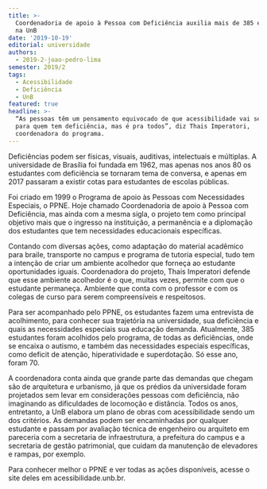 ```yaml
---
title: >-
  Coordenadoria de apoio à Pessoa com Deficiência auxilia mais de 385 estudantes
  na UnB
date: '2019-10-19'
editorial: universidade
authors:
  - 2019-2-joao-pedro-lima
semester: 2019/2
tags:
  - Acessibilidade
  - Deficiência
  - UnB
featured: true
headline: >-
  “As pessoas têm um pensamento equivocado de que acessibilidade vai ser bom só
  para quem tem deficiência, mas é pra todos”, diz Thais Imperatori,
  coordenadora do programa.
---
```

Deficiências podem ser físicas, visuais, auditivas, intelectuais e múltiplas. A universidade de Brasília foi fundada em 1962, mas apenas nos anos 80 os estudantes com deficiência se tornaram tema de conversa, e apenas em 2017 passaram a existir cotas para estudantes de escolas públicas. 

Foi criado em 1999 o Programa de apoio às Pessoas com Necessidades Especiais, o PPNE. Hoje chamado Coordenadoria de apoio à Pessoa com Deficiência, mas ainda com a mesma sigla, o projeto tem como principal objetivo mais que o ingresso na instituição, a permanência e a diplomação dos estudantes que tem necessidades educacionais específicas. 

Contando com diversas ações, como adaptação do material acadêmico para braile, transporte no campus e programa de tutoria especial, tudo tem a intenção de criar um ambiente acolhedor que forneça ao estudante oportunidades iguais. Coordenadora do projeto, Thais Imperatori defende que esse ambiente acolhedor é o que, muitas vezes, permite com que o estudante permaneça. Ambiente que conta com o professor e com os colegas de curso para serem compreensíveis e respeitosos.

Para ser acompanhado pelo PPNE, os estudantes fazem uma entrevista de acolhimento, para conhecer sua trajetória na universidade, sua deficiência e quais as necessidades especiais sua educação demanda. Atualmente, 385 estudantes foram acolhidos pelo programa, de todas as deficiências, onde se encaixa o autismo, e também das necessidades especiais específicas, como deficit de atenção, hiperatividade e superdotação. Só esse ano, foram 70.

A coordenadora conta ainda que grande parte das demandas que chegam são de arquitetura e urbanismo, já que os prédios da universidade foram projetados sem levar em considerações pessoas com deficiência, não imaginando as dificuldades de locomoção e distância. Todos os anos, entretanto, a UnB elabora um plano de obras com acessibilidade sendo um dos critérios. As demandas podem ser encaminhadas por qualquer estudante e passam por avaliação técnica de engenheiro ou arquiteto em pareceria com a secretaria de infraestrutura, a prefeitura do campus e a secretaria de gestão patrimonial, que cuidam da manutenção de elevadores e rampas, por exemplo. 

Para conhecer melhor o PPNE e ver todas as ações disponíveis, acesse o site deles em acessibilidade.unb.br.
